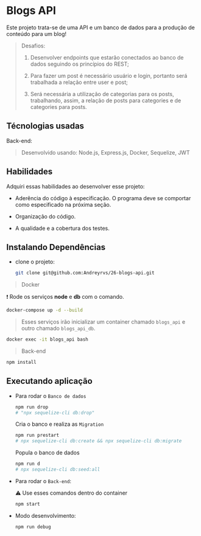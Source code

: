 # Blogs API

Este projeto trata-se de uma API e um banco de dados para a produção de conteúdo para um blog!

> Desafios:
>
>  1. Desenvolver endpoints que estarão conectados ao banco de dados seguindo os princípios do REST;
>
>  2. Para fazer um post é necessário usuário e login, portanto será trabalhada a relação entre user e post;
>
>  3. Será necessária a utilização de categorias para os posts, trabalhando, assim, a relação de posts para categories e de categories para posts.
>

## Técnologias usadas

Back-end:
> Desenvolvido usando: Node.js, Express.js, Docker, Sequelize, JWT

## Habilidades

Adquiri essas habilidades ao desenvolver esse projeto:

- Aderência do código à especificação. O programa deve se comportar como especificado na próxima seção.

- Organização do código.

- A qualidade e a cobertura dos testes.

<!-- ## Preview da Aplicação

| ![Login](./aplicacao-) | ![Home](./aplicacao-) |
| ----------- | ----------- | -->

## Instalando Dependências

- clone o projeto:

  ```bash
  git clone git@github.com:Andreyrvs/26-blogs-api.git
  ```

> Docker

  :heavy_exclamation_mark: Rode os serviços **node** e **db** com o comando.

  ```bash
  docker-compose up -d --build
  ```

  > Esses serviços irão inicializar um container chamado `blogs_api` e outro chamado `blogs_api_db`.

  ```bash
  docker exec -it blogs_api bash
  ```

> Back-end

  ```bash
  npm install
  ```

## Executando aplicação

- Para rodar o `Banco de dados`

  ```bash
  npm run drop
  # "npx sequelize-cli db:drop"
  ```

  Cria o banco e realiza as `Migration`

  ```bash
  npm run prestart
  # npx sequelize-cli db:create && npx sequelize-cli db:migrate
  ```

  Popula o banco de dados

  ```bash
  npm run d
  # npx sequelize-cli db:seed:all
  ```

- Para rodar o `Back-end`:

  :warning: Use esses comandos dentro do container

  ```bash
  npm start
  ```

- Modo desenvolvimento:

  ```bash
  npm run debug
  ```
